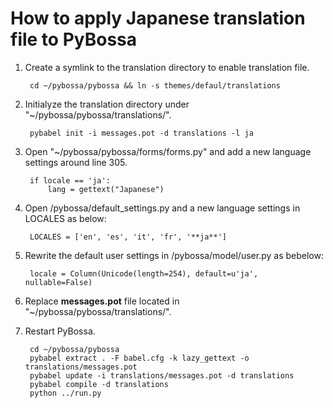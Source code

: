 # How to apply Japanese translation file to PyBossa

1. Create a symlink to the translation directory to enable translation file. 

        cd ~/pybossa/pybossa && ln -s themes/defaul/translations

2. Initialyze the translation directory under "~/pybossa/pybossa/translations/".  
    
        pybabel init -i messages.pot -d translations -l ja

3. Open "~/pybossa/pybossa/forms/forms.py" and add a new language settings around line 305.
    
        if locale == 'ja':
            lang = gettext("Japanese")

4. Open /pybossa/default_settings.py and a new language settings in LOCALES as below:
    
        LOCALES = ['en', 'es', 'it', 'fr', '**ja**']


5. Rewrite the default user settings in /pybossa/model/user.py as bebelow:
    
        locale = Column(Unicode(length=254), default=u'ja', nullable=False)

6. Replace **messages.pot** file located in "~/pybossa/pybossa/translations/".

7. Restart PyBossa.
    
        cd ~/pybossa/pybossa  
        pybabel extract . -F babel.cfg -k lazy_gettext -o translations/messages.pot
        pybabel update -i translations/messages.pot -d translations
        pybabel compile -d translations
        python ../run.py

